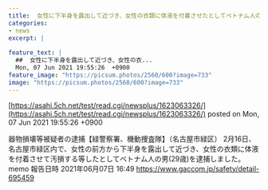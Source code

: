 ```yaml
---
title:  女性に下半身を露出して近づき、女性の衣類に体液を付着させたとしてベトナム人の男を逮捕    名古屋  
categories:
- news
excerpt: |
  
feature_text: |
  ##  女性に下半身を露出して近づき、女性の衣...
  Mon, 07 Jun 2021 19:55:26  +0900
feature_image: "https://picsum.photos/2560/600?image=733"
image: "https://picsum.photos/2560/600?image=733"
---
```


[https://asahi.5ch.net/test/read.cgi/newsplus/1623063326/](https://asahi.5ch.net/test/read.cgi/newsplus/1623063326/)
posted on Mon, 07 Jun 2021 19:55:26  +0900

<!--more-->

器物損壊等被疑者の逮捕【緑警察署、機動捜査隊】（名古屋市緑区） 2月16日、名古屋市緑区内で、女性の前方から下半身を露出して近づき、女性の衣類に体液を付着させて汚損する等したとしてベトナム人の男(29歳)を逮捕しました。 memo 報告日時 2021年06月07日 16:49 https://www.gaccom.jp/safety/detail-695459
